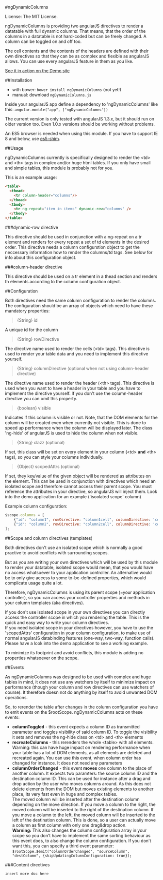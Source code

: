 #ngDynamicColumns

License: The MIT License.

ngDynamicColumns is providing two angularJS directives to render a datatable with full dynamic columns. That means, that
the order of the columns in a datatable is not hard-coded but can be freely changed. A column can be toggled on and off
too.

The cell contents and the contents of the headers are defined with their own directives so that they can be as complex
and flexible as angularJS allows. You can use every angularJS feature in them as you like.

[See it in action on the Demo site](http://marcorinck.github.io/ngDynamicColumns/)

##Installation

* with bower: `bower install ngDynamicColumns` (not yet!)
* manual: download `ngDynamicColumns.js`

Inside your angularJS app define a dependency to 'ngDynamicColumns' like this: `angular.module("app", ["ngDynamicColumns"])`

The current version is only tested with angularJS 1.3.x, but it should run on older version too. Even 1.0.x versions
should be working without problems.

An ES5 browser is needed when using this module. If you have to support IE 8 and below, use
[es5-shim](https://github.com/es-shims/es5-shim).

##Usage

ngDynamicColumns currently is specifically designed to render the &lt;td&gt; and &lt;th&gt; tags in complex and/or
huge html tables. If you only have small and simple tables, this module is probably not for you.

This is an example usage:

````html
<table>
  <thead>
    <tr column-header="columns"/>
  </thead>
  <tbody>
    <tr ng-repeat="item in items" dynamic-row="columns" />
  </tbody>
</table>
````


###dynamic-row directive

This directive should be used in conjunction with a ng-repeat on a tr element and renders for every repeat a set of
td elements in the desired order. This directive needs a column configurstion object to get the neccessary information
how to render the columns/td tags. See below for info about this configuration object.

###column-header directive

This directive should be used on a tr element in a thead section and renders th elements according to the column
configuration object.

##Configuration

Both directives need the same column configuration to render the columns. The configuration should be an array of objects
which need to have these mandatory properties:

>{String} id

  A unique id for the column

>{String} rowDirective

  The directive name used to render the cells (&lt;td&gt; tags). This directive is used to render your table data and you need
  to implement this directive yourself.

>{String} columnDirective (optional when not using column-header directive)

  The directive name used to render the header (&lt;th&gt; tags). This directive is used when you want to have a header in
   your table and you have to implement the directive yourself. If you don't use the column-header directive you can omit
   this property.

>{boolean} visible

  Indicates if this column is visible or not. Note, that the DOM elements for the column will be created even when
  currently not visible. This is done to speed up performance when the column will be displayed later.
  The class 'ng-hide' of angularJS is used to hide the column when not visible.


>{String} clazz (optional)

  If set, this class will be set on every element in your column (&lt;td&gt; __and__ &lt;th&gt; tags), so you can style
  your columns individually.

>{Object} scopedAttrs (optional)

  If set, they key/value of the given object will be rendered as attributes on the element. This can be used in conjunction
  with directives which need an isolated scope and therefore cannot access their parent scope. You must reference the
  attributes in your directive, so angularJS will inject them. Look into the demo application for an example ('isoolated 
  scope' column)

Example column configuration:

````javascript
$scope.columns = [
    {"id": "column1", rowDirective: "column1cell", columnDirective: 'column1header', visible: true, clazz: 'column1class'},
    {"id": "column2", rowDirective: "column2cell", columnDirective: 'column2header', visible: false, clazz: 'column2class', scopedAttrs: {'my-attr': 'myObject'}},
];

````

##Scope and column directives (templates)

  Both directives don't use an isolated scope which is normally a good practive to avoid conflicts with surrounding
  scopes.

  But as you are writing your own directives which will be used by this module to render your datatable, isolated
  scope would mean, that you would have no access whatsoever to your application controller. An alternative would be
  to only give access to some to-be-defined properties, which would complicate usage quite a lot.

  Therefore, ngDynamicColumns is using its parent scope (=your application controller), so you can access your
  controller properties and methods in your column templates (aka directives). 
  
  If you don't use isolated scope in your own directives you can directly access the controller scope in which you 
  rendering the table. This is the quick and easy way to write your column directives.  
  If you need isolated scope in your directives however, you have to use the 'scopedAttrs'
  configuration in your column configuration, to make use of normal angularJS databinding features (one-way, two-way, 
  function calls). Please have a look into the demo application to see a working example. 

  To minimize its footprint and avoid conflicts, this module is adding no properties whatsoever on the scope.


##Events

As ngDynamicColumns was designed to be used with complex and huge tables in mind, it does not use any watchers by itself
to minimize impact on performance (though your column and row directives can use watchers of course). It therefore doesn
not do anything by itself to avoid unwanted DOM operations.

So, to rerender the table after changes in the column configuration you have to emit events on the $rootScope.
ngDynamicColumns acts on these events:

* __columnToggled__ - this event expects a column ID as transmitted parameter and toggles visibility of said column ID.
 To toggle the visibility it sets and removes the ng-hide class on &lt;td&gt; and &lt;th&gt; elements
* __recreateColumns__ - this rerenders the whole &lt;table&gt; with all elements. Warning: this can have huge impact on
 rendering performance when your table has a lot of DOM elements, as all elements are deleted and recreated again. You
 can use this event, when column order has changed for instance. It does not need any parameters
* __columnOrderChanged__ - this event __moves__ one column to the place of another column. It expects two paramters: the
 source column ID and the destination column ID. This can be used for instance after a drag and drop action by the user
 who moves columns around. As this does not delete elements from the DOM but moves existing elements to another place, its
 very fast even in huge and complex tables.<br />
 The moved column will be inserted after the destination column depending on the move direction. If you move
 a column to the right, the moved column will be inserted to the right of the destination column. If you move
 a column to the left, the moved column will be inserted to the left of the destination column. This is done, so a
 user can actually move a column as first column with only one drag&drop action.<br />
 __Warning:__ This also changes the column configuration array in your scope so you don't have to implement the same
 sorting behaviour as this event does, to also change the column configuration. If you don't want this, you can specify
 a third event parameter: `$rootScope.$emit("columnOrderChanged", "sourceColumn", "destColumn", {skipUpdatingColumnConfiguration: true});`

###Content directives

`insert more doc here`